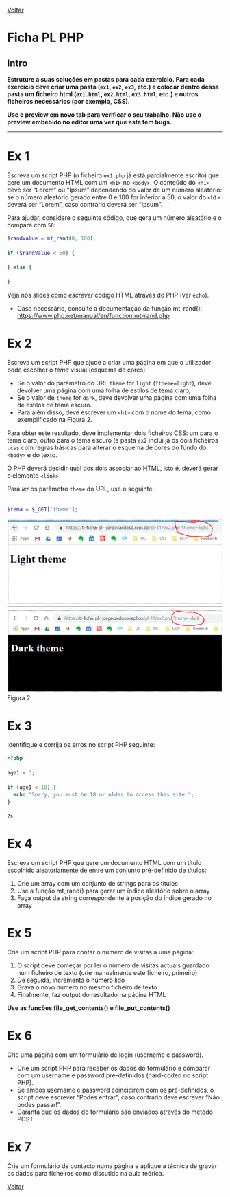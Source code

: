 [Voltar](/1.begin.md)
# Ficha PL PHP

## Intro

**Estruture a suas soluções em pastas para cada exercício. Para cada exercício deve criar uma pasta (`ex1`, `ex2`, `ex3`, etc.) e colocar dentro dessa pasta um ficheiro html (`ex1.html`, `ex2.html`, `ex3.html`, etc.) e outros ficheiros necessários (por exemplo, CSS).**

__Use o preview em novo tab para verificar o seu trabalho. Não use o preview embebido no editor uma vez que este tem bugs.__

--- 


# Ex 1

Escreva um script PHP (o ficheiro `ex1.php` já está parcialmente escrito) que gere um documento HTML com um `<h1>` no `<body>`. O conteúdo do `<h1>` deve ser “Lorem” ou “Ipsum” dependendo do valor de um número aleatório: se o número aleatório gerado entre 0 e 100 for inferior a 50, o valor do `<h1>` deverá ser “Lorem”, caso contrário deverá ser “Ipsum”.

Para ajudar, considere o seguinte código, que gera um número aleatório e o compara com `50`: 

```php
$randValue = mt_rand(0, 100);

if ($randValue < 50) {
  
} else {
  
}

```

Veja nos slides como _escrever_ código HTML através do PHP (ver `echo`).

* Caso necessário, consulte a documentação da função mt_rand(): https://www.php.net/manual/en/function.mt-rand.php

# Ex 2
Escreva um script PHP que ajude a criar uma página em que o utilizador pode escolher o _tema_ visual (esquema de cores):

* Se o valor do parâmetro do URL `theme` for `light` (`?theme=light`), deve devolver uma página com uma folha de estilos de tema claro;
* Se o valor de `theme` for `dark`, deve devolver uma página com uma folha de estilos de tema escuro.
* Para além disso, deve escrever um `<h1>` com o nome do tema, como exemplificado na Figura 2.

  
Para obter este resultado, deve implementar dois ficheiros CSS: um para o tema claro, outro para o tema escuro (a pasta `ex2` inclui já os dois ficheiros `.css` com regras básicas para alterar o esquema de cores do fundo do `<body>` e do texto. 

O PHP deverá decidir qual dos dois associar ao HTML, isto é, deverá gerar o elemento `<link>`

Para *ler* os parâmetro `theme` do URL, use o seguinte:
```php

$tema = $_GET['theme'];

```

![Figura 2](assets/fig2.png)
Figura 2

# Ex 3
Identifique e corrija os erros no script PHP seguinte:
```php
<?php

age1 = 3;

if (age1 < 18) {
  echo "Sorry, you must be 18 or older to access this site.";
}

?>
```

# Ex 4
Escreva um script PHP que gere um documento HTML com um título escolhido aleatoriamente de entre um conjunto pré-definido de títulos:

1. Crie um array com um conjunto de strings para os títulos
2. Use a função mt_rand() para gerar um índice aleatório sobre o array
3. Faça output da string correspondente à posição do índice gerado no array


# Ex 5
Crie um script PHP para contar o número de visitas a uma página:
1. O script deve começar por ler o número de visitas actuais guardado num ficheiro de texto (crie manualmente este ficheiro, primeiro)
2. De seguida, incrementa o número lido
3. Grava o novo número no mesmo ficheiro de texto
4. Finalmente, faz output do resultado na página HTML



**Use as funções file_get_contents() e file_put_contents()** 

# Ex 6
Crie uma página com um formulário de login (username e password). 
* Crie um script PHP para receber os dados do formulário e comparar com um username e password pré-definidos (hard-coded no script PHP).
* Se ambos username e password coincidirem com os pré-definidos, o script deve escrever “Podes entrar”, caso contrário deve escrever “Não podes passar!”.
* Garanta que os dados do formulário são enviados através do método POST.

# Ex 7
Crie um formulário de contacto numa página e aplique a técnica de gravar os dados para ficheiros como discutido na aula teórica.


[Voltar](/1.begin.md)